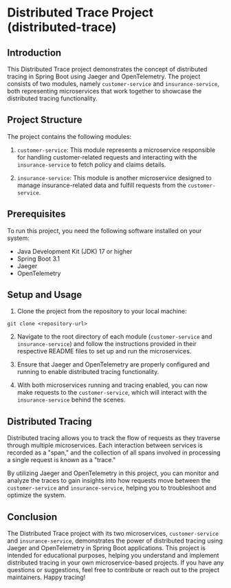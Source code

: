 # Distributed Trace Project (distributed-trace)

## Introduction

This Distributed Trace project demonstrates the concept of distributed tracing in Spring Boot using Jaeger and OpenTelemetry. The project consists of two modules, namely `customer-service` and `insurance-service`, both representing microservices that work together to showcase the distributed tracing functionality.

## Project Structure

The project contains the following modules:

1. `customer-service`: This module represents a microservice responsible for handling customer-related requests and interacting with the `insurance-service` to fetch policy and claims details.

2. `insurance-service`: This module is another microservice designed to manage insurance-related data and fulfill requests from the `customer-service`.

## Prerequisites

To run this project, you need the following software installed on your system:

- Java Development Kit (JDK) 17 or higher
- Spring Boot 3.1
- Jaeger
- OpenTelemetry

## Setup and Usage

1. Clone the project from the repository to your local machine:

```
git clone <repository-url>
```

2. Navigate to the root directory of each module (`customer-service` and `insurance-service`) and follow the instructions provided in their respective README files to set up and run the microservices.

3. Ensure that Jaeger and OpenTelemetry are properly configured and running to enable distributed tracing functionality.

4. With both microservices running and tracing enabled, you can now make requests to the `customer-service`, which will interact with the `insurance-service` behind the scenes.

## Distributed Tracing

Distributed tracing allows you to track the flow of requests as they traverse through multiple microservices. Each interaction between services is recorded as a "span," and the collection of all spans involved in processing a single request is known as a "trace."

By utilizing Jaeger and OpenTelemetry in this project, you can monitor and analyze the traces to gain insights into how requests move between the `customer-service` and `insurance-service`, helping you to troubleshoot and optimize the system.

## Conclusion

The Distributed Trace project with its two microservices, `customer-service` and `insurance-service`, demonstrates the power of distributed tracing using Jaeger and OpenTelemetry in Spring Boot applications. 
This project is intended for educational purposes, helping you understand and implement distributed tracing in your own microservice-based projects. If you have any questions or suggestions, feel free to contribute or reach out to the project maintainers. Happy tracing!